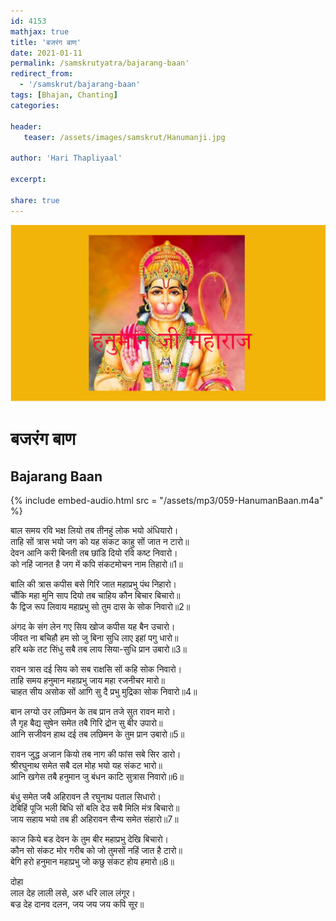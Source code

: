 ```yaml
---    
id: 4153    
mathjax: true    
title: 'बजरंग बाण'    
date: 2021-01-11    
permalink: /samskrutyatra/bajarang-baan'
redirect_from: 
  - '/samskrut/bajarang-baan'
tags: [Bhajan, Chanting]    
categories:    
    
header:    
   teaser: /assets/images/samskrut/Hanumanji.jpg    
    
author: 'Hari Thapliyaal'    
    
excerpt:    
    
share: true    
---    
```

    
![](/assets/images/samskrut/Hanumanji.jpg)    
    
# बजरंग बाण    
## Bajarang Baan    
    
{% include embed-audio.html src = "/assets/mp3/059-HanumanBaan.m4a" %}     
    
    
बाल समय रवि भक्ष लियो तब तीनहुं लोक भयो अंधियारो।    
ताहि सों त्रास भयो जग को यह संकट काहु सों जात न टारो॥    
देवन आनि करी बिनती तब छांडि दियो ‍रवि कष्ट निवारो।    
को नहिं जानत है जग में कपि संकटमोचन नाम तिहारो॥1॥    
    
बालि की त्रास कपीस बसे गिरि जात महाप्रभु पंथ निहारो।    
चौंकि महा मुनि साप दियो तब चाहिय कौन बिचार बिचारो॥    
कै द्विज रूप लिवाय महाप्रभु सो तुम दास के सोक निवारो॥2॥    
    
अंगद के संग लेन गए सिय खोज कपीस यह बैन उचारो।    
जीवत ना बचिहौ हम सो जु बिना सुधि लाए इहां पगु धारो॥    
हरि थके तट सिंधु सबै तब लाय सिया-सुधि प्रान उबारो॥3॥    
    
रावन त्रास दई सिय को सब राक्षसि सों कहि सोक निवारो।    
ताहि समय हनुमान महाप्रभु जाय महा रजनीचर मारो॥    
चाहत सीय असोक सों आगि सु दै प्रभु मुद्रिका सोक निवारो॥4॥    
    
बान लग्यो उर लछिमन के तब प्रान तजे सुत रावन मारो।    
लै गृह बैद्य सुषेन समेत तबै गिरि द्रोन सु बीर उपारो॥    
आनि सजीवन हाथ दई तब लछिमन के तुम प्रान उबारो॥5॥    
    
रावन जुद्ध अजान कियो तब नाग की फांस सबे सिर डारो।    
श्रीरघुनाथ समेत सबै दल मोह भयो यह संकट भारो॥    
आनि खगेस तबै हनुमान जु बंधन काटि सुत्रास निवारो॥6॥    
    
बंधु समेत जबै अहिरावन लै रघुनाथ पताल सिधारो।    
देबिहिं पूजि भली बिधि सों बलि देउ सबै मिलि मंत्र बिचारो॥    
जाय सहाय भयो तब ही अहिरावन सैन्य समेत संहारो॥7॥    
    
काज किये बड देवन के तुम बीर महाप्रभु देखि बिचारो।    
कौन सो संकट मोर गरीब को जो तुमसों नहिं जात है टारो॥    
बेगि हरो हनुमान महाप्रभु जो कछु संकट होय हमारो॥8॥    
    
दोहा    
लाल देह लाली लसे, अरु धरि लाल लंगूर।    
बज्र देह दानव दलन, जय जय जय कपि सूर॥    
    
